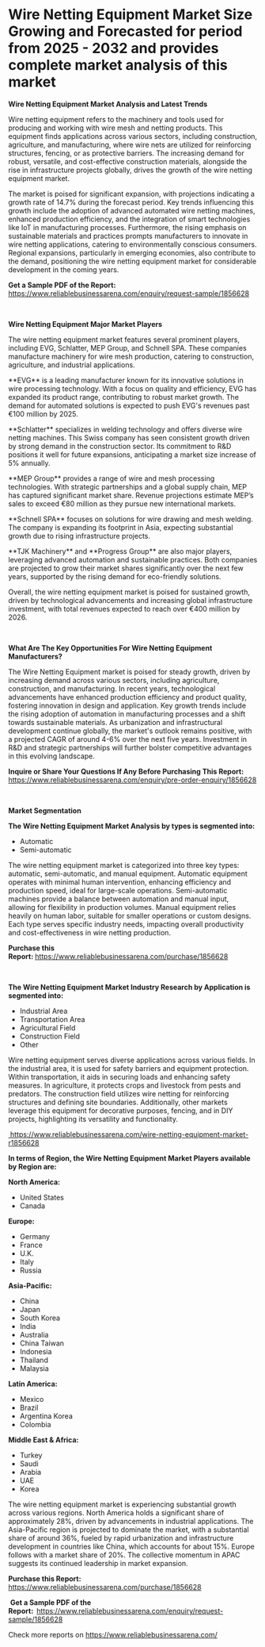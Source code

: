 <p><h1>Wire Netting Equipment Market Size Growing and Forecasted for period from 2025 - 2032 and provides complete market analysis of this market</h1></p><p><strong>Wire Netting Equipment Market Analysis and Latest Trends</strong></p>
<p><p>Wire netting equipment refers to the machinery and tools used for producing and working with wire mesh and netting products. This equipment finds applications across various sectors, including construction, agriculture, and manufacturing, where wire nets are utilized for reinforcing structures, fencing, or as protective barriers. The increasing demand for robust, versatile, and cost-effective construction materials, alongside the rise in infrastructure projects globally, drives the growth of the wire netting equipment market.</p><p>The market is poised for significant expansion, with projections indicating a growth rate of 14.7% during the forecast period. Key trends influencing this growth include the adoption of advanced automated wire netting machines, enhanced production efficiency, and the integration of smart technologies like IoT in manufacturing processes. Furthermore, the rising emphasis on sustainable materials and practices prompts manufacturers to innovate in wire netting applications, catering to environmentally conscious consumers. Regional expansions, particularly in emerging economies, also contribute to the demand, positioning the wire netting equipment market for considerable development in the coming years.</p></p>
<p><strong>Get a Sample PDF of the Report:&nbsp;</strong> <a href="https://www.reliablebusinessarena.com/enquiry/request-sample/1856628?utm_campaign=1891&utm_medium=2&utm_source=Github&utm_content=ia&utm_term=27032025&utm_id=wire-netting-equipment">https://www.reliablebusinessarena.com/enquiry/request-sample/1856628</a></p>
<p>&nbsp;</p>
<p><strong>Wire Netting Equipment Major Market Players</strong></p>
<p><p>The wire netting equipment market features several prominent players, including EVG, Schlatter, MEP Group, and Schnell SPA. These companies manufacture machinery for wire mesh production, catering to construction, agriculture, and industrial applications. </p><p>**EVG** is a leading manufacturer known for its innovative solutions in wire processing technology. With a focus on quality and efficiency, EVG has expanded its product range, contributing to robust market growth. The demand for automated solutions is expected to push EVG's revenues past €100 million by 2025.</p><p>**Schlatter** specializes in welding technology and offers diverse wire netting machines. This Swiss company has seen consistent growth driven by strong demand in the construction sector. Its commitment to R&D positions it well for future expansions, anticipating a market size increase of 5% annually.</p><p>**MEP Group** provides a range of wire and mesh processing technologies. With strategic partnerships and a global supply chain, MEP has captured significant market share. Revenue projections estimate MEP’s sales to exceed €80 million as they pursue new international markets.</p><p>**Schnell SPA** focuses on solutions for wire drawing and mesh welding. The company is expanding its footprint in Asia, expecting substantial growth due to rising infrastructure projects. </p><p>**TJK Machinery** and **Progress Group** are also major players, leveraging advanced automation and sustainable practices. Both companies are projected to grow their market shares significantly over the next few years, supported by the rising demand for eco-friendly solutions.</p><p>Overall, the wire netting equipment market is poised for sustained growth, driven by technological advancements and increasing global infrastructure investment, with total revenues expected to reach over €400 million by 2026.</p></p>
<p>&nbsp;</p>
<p><strong>What Are The Key Opportunities For Wire Netting Equipment Manufacturers?</strong></p>
<p><p>The Wire Netting Equipment market is poised for steady growth, driven by increasing demand across various sectors, including agriculture, construction, and manufacturing. In recent years, technological advancements have enhanced production efficiency and product quality, fostering innovation in design and application. Key growth trends include the rising adoption of automation in manufacturing processes and a shift towards sustainable materials. As urbanization and infrastructural development continue globally, the market's outlook remains positive, with a projected CAGR of around 4-6% over the next five years. Investment in R&D and strategic partnerships will further bolster competitive advantages in this evolving landscape.</p></p>
<p><strong>Inquire or Share Your Questions If Any Before Purchasing This Report:</strong> <a href="https://www.reliablebusinessarena.com/enquiry/pre-order-enquiry/1856628?utm_campaign=1891&utm_medium=2&utm_source=Github&utm_content=ia&utm_term=27032025&utm_id=wire-netting-equipment">https://www.reliablebusinessarena.com/enquiry/pre-order-enquiry/1856628</a></p>
<p>&nbsp;</p>
<p><strong>Market Segmentation</strong></p>
<p><strong>The Wire Netting Equipment Market Analysis by types is segmented into:</strong></p>
<p><ul><li>Automatic</li><li>Semi-automatic</li></ul></p>
<p><p>The wire netting equipment market is categorized into three key types: automatic, semi-automatic, and manual equipment. Automatic equipment operates with minimal human intervention, enhancing efficiency and production speed, ideal for large-scale operations. Semi-automatic machines provide a balance between automation and manual input, allowing for flexibility in production volumes. Manual equipment relies heavily on human labor, suitable for smaller operations or custom designs. Each type serves specific industry needs, impacting overall productivity and cost-effectiveness in wire netting production.</p></p>
<p><strong>Purchase this Report:&nbsp;</strong><a href="https://www.reliablebusinessarena.com/purchase/1856628?utm_campaign=1891&utm_medium=2&utm_source=Github&utm_content=ia&utm_term=27032025&utm_id=wire-netting-equipment">https://www.reliablebusinessarena.com/purchase/1856628</a></p>
<p>&nbsp;</p>
<p><strong>The Wire Netting Equipment Market Industry Research by Application is segmented into:</strong></p>
<p><ul><li>Industrial Area</li><li>Transportation Area</li><li>Agricultural Field</li><li>Construction Field</li><li>Other</li></ul></p>
<p><p>Wire netting equipment serves diverse applications across various fields. In the industrial area, it is used for safety barriers and equipment protection. Within transportation, it aids in securing loads and enhancing safety measures. In agriculture, it protects crops and livestock from pests and predators. The construction field utilizes wire netting for reinforcing structures and defining site boundaries. Additionally, other markets leverage this equipment for decorative purposes, fencing, and in DIY projects, highlighting its versatility and functionality.</p></p>
<p><a href="https://www.reliablebusinessarena.com/wire-netting-equipment-market-r1856628?utm_campaign=1891&utm_medium=2&utm_source=Github&utm_content=ia&utm_term=27032025&utm_id=wire-netting-equipment">&nbsp;https://www.reliablebusinessarena.com/wire-netting-equipment-market-r1856628</a></p>
<p><strong>In terms of Region, the Wire Netting Equipment Market Players available by Region are:</strong></p>
<p>
    <p> <strong> North America: </strong>
        <ul>
            <li>United States</li>
            <li>Canada</li>
        </ul>
        </p> 
    <p> <strong> Europe: </strong>
        <ul>
            <li>Germany</li>
            <li>France</li>
            <li>U.K.</li>
            <li>Italy</li>
            <li>Russia</li>
        </ul>
        </p> 
    <p> <strong> Asia-Pacific: </strong>
        <ul>
            <li>China</li>
            <li>Japan</li>
            <li>South Korea</li>
            <li>India</li>
            <li>Australia</li>
            <li>China Taiwan</li>
            <li>Indonesia</li>
            <li>Thailand</li>
            <li>Malaysia</li>
        </ul>
        </p> 
    <p> <strong> Latin America: </strong>
        <ul>
            <li>Mexico</li>
            <li>Brazil</li>
            <li>Argentina Korea</li>
            <li>Colombia</li>
        </ul>
        </p> 
    <p> <strong> Middle East & Africa: </strong>
        <ul>
            <li>Turkey</li>
            <li>Saudi</li>
            <li>Arabia</li>
            <li>UAE</li>
            <li>Korea</li>
        </ul>
    </p>
    </p>
<p><p>The wire netting equipment market is experiencing substantial growth across various regions. North America holds a significant share of approximately 28%, driven by advancements in industrial applications. The Asia-Pacific region is projected to dominate the market, with a substantial share of around 36%, fueled by rapid urbanization and infrastructure development in countries like China, which accounts for about 15%. Europe follows with a market share of 20%. The collective momentum in APAC suggests its continued leadership in market expansion.</p></p>
<p><strong>Purchase this Report: </strong><a href="https://www.reliablebusinessarena.com/purchase/1856628?utm_campaign=1891&utm_medium=2&utm_source=Github&utm_content=ia&utm_term=27032025&utm_id=wire-netting-equipment">https://www.reliablebusinessarena.com/purchase/1856628</a></p>
<p>&nbsp;<strong>Get a Sample PDF of the Report:&nbsp;&nbsp;</strong><a href="https://www.reliablebusinessarena.com/enquiry/request-sample/1856628?utm_campaign=1891&utm_medium=2&utm_source=Github&utm_content=ia&utm_term=27032025&utm_id=wire-netting-equipment">https://www.reliablebusinessarena.com/enquiry/request-sample/1856628</a></p>
<p><strong></strong></p>
<p>Check more reports on <a href="https://www.reliablebusinessarena.com/?utm_campaign=1891&utm_medium=2&utm_source=Github&utm_content=ia&utm_term=27032025&utm_id=wire-netting-equipment">https://www.reliablebusinessarena.com/</a></p>